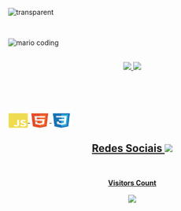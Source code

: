 ![transparent](https://capsule-render.vercel.app/api?type=transparent&fontColor=000&text=Luiz%20Augusto&height=150&fontSize=60&desc=&descAlignY=75&descAlign=60)

<br>


![mario coding](https://i.imgur.com/1ZvVkDc.gif)

  <br> 
  

<div align = "center">
  <a href="https://lu1zcarvalho">
    <img width = "400px" src="https://github-readme-stats.vercel.app/api?username=lu1zcarvalho&show_icons=true&theme=dark&include_all_commits=true&count_private=true"/>
    <img width = "440px" src="https://github-readme-stats.vercel.app/api/top-langs/?username=lu1zcarvalho&layout=compact&langs_count=16&theme=dark"/>
    </div>
  
  <br> 
  <br> 
  <br> 
  <br> 
  
<div style="display: inline_block"><br>
  <img align="center" alt="Luiz-Js" height="30" width="40" src="https://raw.githubusercontent.com/devicons/devicon/master/icons/javascript/javascript-plain.svg">
  <img align="center" alt="Luiz-HTML" height="30" width="40" src="https://raw.githubusercontent.com/devicons/devicon/master/icons/html5/html5-original.svg">
  <img align="center" alt="Luiz-CSS" height="30" width="40" src="https://raw.githubusercontent.com/devicons/devicon/master/icons/css3/css3-original.svg">
</div>

<h2 align="center"> Redes Sociais <img src="https://media0.giphy.com/media/jqNPzdTTxQfOgOqpO4/source.gif" width="50"></h2>

  
<div align="center">
<br><p align="centre"><b>Visitors Count</b></p>  
<p align="center"><img align="center" src="https://profile-counter.glitch.me/{LuccaLeonard}/count.svg" /></p> 
<br></div>

